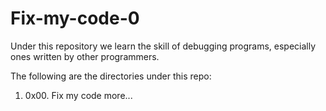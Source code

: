 Fix-my-code-0
=============

Under this repository we learn the skill of debugging programs, 
especially ones written by other programmers.

The following are the directories under this repo:
1. 0x00. Fix my code
more...
